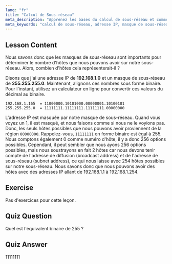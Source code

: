 ```yaml
---
lang: "fr"
title: "Calcul de Sous-réseau"
meta_description: "Apprenez les bases du calcul de sous-réseau et comment calculer les hôtes disponibles sur un réseau. Comprenez l'adressage IP et les masques de sous-réseau pour les débutants. Commencez votre parcours Linux !"
meta_keywords: "calcul de sous-réseau, adresse IP, masque de sous-réseau, hôtes réseau, binaire, réseau Linux, tutoriel débutant, guide"
---
```


## Lesson Content

Nous savons donc que les masques de sous-réseau sont importants pour déterminer le nombre d'hôtes que nous pouvons avoir sur notre sous-réseau. Alors, combien d'hôtes cela représenterait-il ?

Disons que j'ai une adresse IP de **192.168.1.0** et un masque de sous-réseau de **255.255.255.0**. Maintenant, alignons ces nombres sous forme binaire. Pour l'instant, utilisez un calculateur en ligne pour convertir ces valeurs du décimal au binaire.

```
192.168.1.165  = 11000000.10101000.00000001.10100101
255.255.255.0  = 11111111.11111111.11111111.00000000
```

L'adresse IP est masquée par notre masque de sous-réseau. Quand vous voyez un 1, il est masqué, et nous faisons comme si nous ne le voyions pas. Donc, les seuls hôtes possibles que nous pouvons avoir proviennent de la région `00000000`. Rappelez-vous, `11111111` en forme binaire est égal à 255. Nous comptons également 0 comme numéro d'hôte, il y a donc 256 options possibles. Cependant, il peut sembler que nous ayons 256 options possibles, mais nous soustrayons en fait 2 hôtes car nous devons tenir compte de l'adresse de diffusion (broadcast address) et de l'adresse de sous-réseau (subnet address), ce qui nous laisse avec 254 hôtes possibles sur notre sous-réseau. Nous savons donc que nous pouvons avoir des hôtes avec des adresses IP allant de 192.168.1.1 à 192.168.1.254.

## Exercise

Pas d'exercices pour cette leçon.

## Quiz Question

Quel est l'équivalent binaire de 255 ?

## Quiz Answer

11111111
